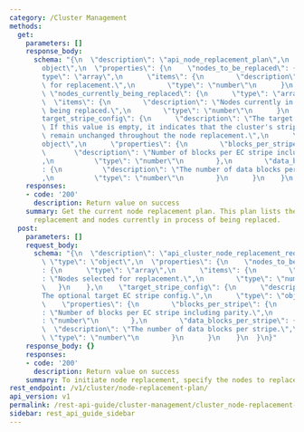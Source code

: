 ```yaml
---
category: /Cluster Management
methods:
  get:
    parameters: []
    response_body:
      schema: "{\n  \"description\": \"api_node_replacement_plan\",\n  \"type\": \"\
        object\",\n  \"properties\": {\n    \"nodes_to_be_replaced\": {\n      \"\
        type\": \"array\",\n      \"items\": {\n        \"description\": \"Nodes selected\
        \ for replacement.\",\n        \"type\": \"number\"\n      }\n    },\n   \
        \ \"nodes_currently_being_replaced\": {\n      \"type\": \"array\",\n    \
        \  \"items\": {\n        \"description\": \"Nodes currently in process of\
        \ being replaced.\",\n        \"type\": \"number\"\n      }\n    },\n    \"\
        target_stripe_config\": {\n      \"description\": \"The target EC stripe config.\
        \ If this value is empty, it indicates that the cluster's stripe config will\
        \ remain unchanged throughout the node replacement.\",\n      \"type\": \"\
        object\",\n      \"properties\": {\n        \"blocks_per_stripe\": {\n   \
        \       \"description\": \"Number of blocks per EC stripe including parity.\"\
        ,\n          \"type\": \"number\"\n        },\n        \"data_blocks_per_stripe\"\
        : {\n          \"description\": \"The number of data blocks per stripe.\"\
        ,\n          \"type\": \"number\"\n        }\n      }\n    }\n  }\n}"
    responses:
    - code: '200'
      description: Return value on success
    summary: Get the current node replacement plan. This plan lists the nodes pending
      replacement and nodes currently in process of being replaced.
  post:
    parameters: []
    request_body:
      schema: "{\n  \"description\": \"api_cluster_node_replacement_request\",\n \
        \ \"type\": \"object\",\n  \"properties\": {\n    \"nodes_to_be_replaced\"\
        : {\n      \"type\": \"array\",\n      \"items\": {\n        \"description\"\
        : \"Nodes selected for replacement.\",\n        \"type\": \"number\"\n   \
        \   }\n    },\n    \"target_stripe_config\": {\n      \"description\": \"\
        The optional target EC stripe config.\",\n      \"type\": \"object\",\n  \
        \    \"properties\": {\n        \"blocks_per_stripe\": {\n          \"description\"\
        : \"Number of blocks per EC stripe including parity.\",\n          \"type\"\
        : \"number\"\n        },\n        \"data_blocks_per_stripe\": {\n        \
        \  \"description\": \"The number of data blocks per stripe.\",\n         \
        \ \"type\": \"number\"\n        }\n      }\n    }\n  }\n}"
    response_body: {}
    responses:
    - code: '200'
      description: Return value on success
    summary: To initiate node replacement, specify the nodes to replace.
rest_endpoint: /v1/cluster/node-replacement-plan/
api_version: v1
permalink: /rest-api-guide/cluster-management/cluster_node-replacement-plan.html
sidebar: rest_api_guide_sidebar
---
```

